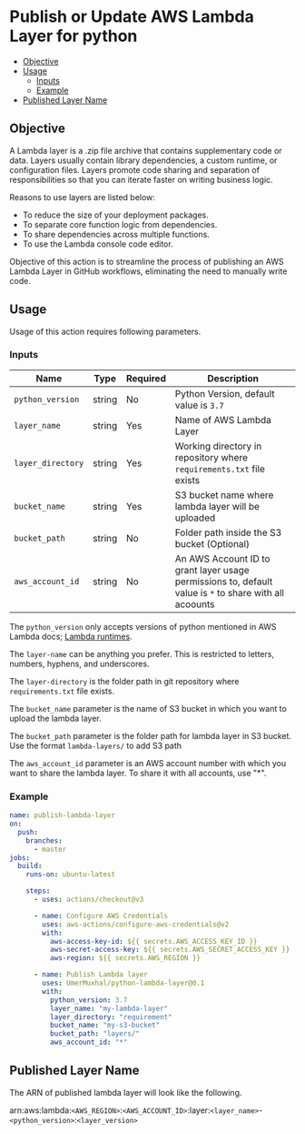 # Publish or Update AWS Lambda Layer for python

- [Objective](#objective)
- [Usage](#usage)
    - [Inputs](#inputs)
    - [Example](#example)
- [Published Layer Name](#published-layer-name)

## Objective

A Lambda layer is a .zip file archive that contains supplementary code or data. Layers usually contain library
dependencies, a custom runtime, or configuration files. Layers promote code sharing and separation of responsibilities
so that you can iterate faster on writing business logic.

Reasons to use layers are listed below:

- To reduce the size of your deployment packages.
- To separate core function logic from dependencies.
- To share dependencies across multiple functions.
- To use the Lambda console code editor.

Objective of this action is to streamline the process of publishing an AWS Lambda Layer in GitHub workflows, eliminating
the need to manually write code.

## Usage

Usage of this action requires following parameters.

### Inputs

| Name              | Type   | Required | Description                                                                                            |
|-------------------|--------|----------|--------------------------------------------------------------------------------------------------------|
| `python_version`  | string | No       | Python Version, default value is `3.7`                                                                 |
| `layer_name`      | string | Yes      | Name of AWS Lambda Layer                                                                               |
| `layer_directory` | string | Yes      | Working directory in repository where `requirements.txt` file exists                                   |
| `bucket_name`     | string | Yes      | S3 bucket name where lambda layer will be uploaded                                                     |
| `bucket_path`     | string | No       | Folder path inside the S3 bucket (Optional)                                                            |
| `aws_account_id`  | string | No       | An AWS Account ID to grant layer usage permissions to, default value is `*` to share with all acoounts |

The `python_version` only accepts versions of python mentioned in AWS Lambda
docs; [Lambda runtimes](https://docs.aws.amazon.com/lambda/latest/dg/lambda-runtimes.html).

The `layer-name` can be anything you prefer. This is restricted to letters, numbers, hyphens, and underscores.

The `layer-directory` is the folder path in git repository where `requirements.txt` file exists.

The `bucket_name` parameter is the name of S3 bucket in which you want to upload the lambda layer.

The `bucket_path` parameter is the folder path for lambda layer in S3 bucket. Use the format `lambda-layers/` to add S3
path

The `aws_account_id` parameter is an AWS account number with which you want to share the lambda layer. To share it with
all accounts, use "*".

### Example

```yaml
name: publish-lambda-layer
on:
  push:
    branches:
      - master
jobs:
  build:
    runs-on: ubuntu-latest

    steps:
      - uses: actions/checkout@v3

      - name: Configure AWS Credentials
        uses: aws-actions/configure-aws-credentials@v2
        with:
          aws-access-key-id: ${{ secrets.AWS_ACCESS_KEY_ID }}
          aws-secret-access-key: ${{ secrets.AWS_SECRET_ACCESS_KEY }}
          aws-region: ${{ secrets.AWS_REGION }}

      - name: Publish Lambda layer
        uses: UmerMuxhal/python-lambda-layer@0.1
        with:
          python_version: 3.7
          layer_name: "my-lambda-layer"
          layer_directory: "requirement"
          bucket_name: "my-s3-bucket"
          bucket_path: "layers/"
          aws_account_id: "*"
```

## Published Layer Name

The ARN of published lambda layer will look like the following.

arn:aws:lambda:`<AWS_REGION>`:`<AWS_ACCOUNT_ID>`:layer:`<layer_name>`-`<python_version>`:`<layer_version>`

